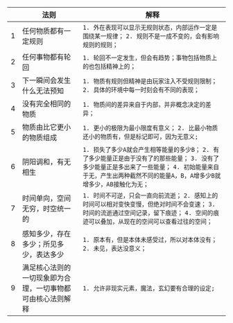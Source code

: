 ||法则|解释|
|-|-|-|
|1|任何物质都有一定规则|`1. 外在表现可以显示无规则状态，内部运作一定是围绕某一规律；`  `2. 规则不是一成不变的，会有影响规则的规则；`|
|2|任何事物都有轮回|`1. 轮回不一定发生，但会有趋势；事物包括物质上的也包括精神上的；`|
|3|下一瞬间会发生什么无法预知|`1. 物质有规则但精神是由玩家注入不受规则限制；`  `2. 具体的环境中每一时刻会有不同的表现；`|
|4|没有完全相同的物质|`1. 物质间的差异来自于内部，并非概念决定的差异；`|
|5|物质由比它更小的物质组成|`1. 更小的极限为最小限度有意义；`  `2. 比最小物质还小的物质有，但是标记即可，因为无意义;`|
|6|阴阳调和，有无相生|`1. 损失了多少A就会产生相等能量的多少B；`  `2. 有了多少能量正是由于没有了的那些能量；`  `3. 没有了多少能量正是多出来了一些能量；`  `4. 初始能量来自于无，产生出两种截然不同的能量A，B，A增多少B就增多少，AB接触化为无；`|
|7|时间单向，空间无穷，时空统一的|`1. 时间不可逆，只会一直向前流逝；`  `2. 感知上的时间可以相对变快变慢，但绝对时间不会变速；`  `3. 时间的流逝通过空间记录，留下痕迹；`  `4. 空间的痕迹可以叠加，从现在的空间可以查看过往的空间；`|
|8|感知多少，存在多少；所见多少，表达多少|`1. 原本有，但是本体未感受过，所以对本体没有；`  `2. 未见，表达没意义；`|
|9|满足核心法则的一切现象即为合理，一切事物都可由核心法则解释|`1. 允许非现实元素，魔法，玄幻要有合理的设定;`|

 
